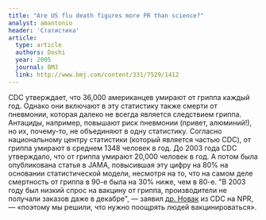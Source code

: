 ```yaml
---
title: "Are US flu death figures more PR than science?"
analyst: amantonio
header: 'Статистика'
article:
  type: article
  authors: Doshi
  year: 2005
  journal: BMJ
  link: http://www.bmj.com/content/331/7529/1412
---
```


CDC утверждает, что 36,000 американцев умирают от гриппа каждый год. Однако они включают в эту статистику также смерти от пневмонии, которая далеко не всегда является следствием гриппа. Антациды, например, повышают риск пневмонии (привет, алюминий!), но их, почему-то, не объединяют в одну статистику.
Согласно национальному центру статистики (который является частью CDC), от гриппа умирают в среднем 1348 человек в год.
До 2003 года CDC утверждало, что от гриппа умирают 20,000 человек в год. А потом была опубликована статья в JAMA, повысившая эту цифру на 80% на основании статистической модели, несмотря на то, что на самом деле смертность от гриппа в 90-е была на 30% ниже, чем в 80-е.
"В 2003 году был низкий спрос на вакцину от гриппа, производители не получали заказов даже в декабре", — заявил [др. Новак](http://crisiscommunication.uga.edu/contributors/glen-nowak-ph-d/) из CDC на NPR, — «поэтому мы решили, что нужно поощрять людей вакцинироваться».
